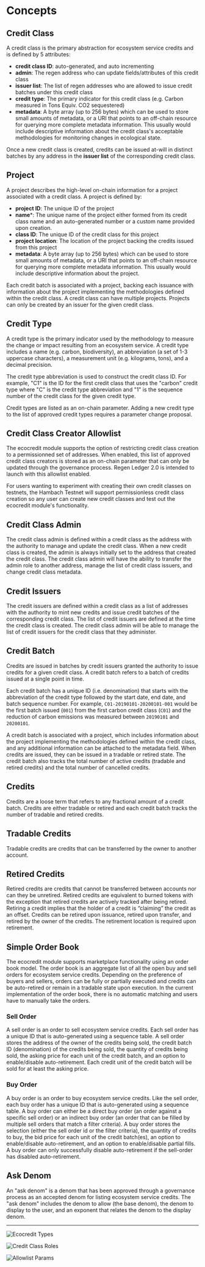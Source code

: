 # Concepts

## Credit Class

A credit class is the primary abstraction for ecosystem service credits and is defined by 5 attributes:
- **credit class ID**: auto-generated, and auto incrementing
- **admin**: The regen address who can update fields/attributes of this credit class
- **issuer list**: The list of regen addresses who are allowed to issue credit batches under this credit class
- **credit type**: The primary indicator for this credit class (e.g. Carbon measured in Tons Equiv. CO2 sequestered)
- **metadata**: A byte array (up to 256 bytes) which can be used to store small amounts of metadata, or a URI that points to an off-chain resource for querying more complete metadata information. This usually would include descriptive information about the credit class's acceptable methodologies for monitoring changes in ecological state.

Once a new credit class is created, credits can be issued at-will in distinct batches by any address in the **issuer list** of the corresponding credit class.

## Project

A project describes the high-level on-chain information for a project associated with a credit class. A project is defined by:
- **project ID**: The unique ID of the project
- **name***: The unique name of the project either formed from its credit class name and an auto-generated number or a custom name provided upon creation.
- **class ID**: The unique ID of the credit class for this project
- **project location**: The location of the project backing the credits issued from this project
- **metadata**: A byte array (up to 256 bytes) which can be used to store small amounts of metadata, or a URI that points to an off-chain resource for querying more complete metadata information. This usually would include descriptive information about the project.

Each credit batch is associated with a project, backing each issuance with information about the project implementing the methodologies defined within the credit class. A credit class can have multiple projects. Projects can only be created by an issuer for the given credit class.

## Credit Type

A credit type is the primary indicator used by the methodology to measure the change or impact resulting from an ecosystem service. A credit type includes a name (e.g. carbon, biodiversity), an abbreviation (a set of 1-3 uppercase characters), a measurement unit (e.g. kilograms, tons), and a decimal precision.

The credit type abbreviation is used to construct the credit class ID. For example, "C1" is the ID for the first credit class that uses the "carbon" credit type where "C" is the credit type abbreviation and "1" is the sequence number of the credit class for the given credit type.

Credit types are listed as an on-chain parameter. Adding a new credit type to the list of approved credit types requires a parameter change proposal.

## Credit Class Creator Allowlist

The ecocredit module supports the option of restricting credit class creation to a permissionned set of addresses. When enabled, this list of approved credit class creators is stored as an on-chain parameter that can only be updated through the governance process. Regen Ledger 2.0 is intended to launch with this allowlist enabled.

For users wanting to experiment with creating their own credit classes on testnets, the Hambach Testnet will support permissionless credit class creation so any user can create new credit classes and test out the ecocredit module's functionality.

## Credit Class Admin

The credit class admin is defined within a credit class as the address with the authority to manage and update the credit class. When a new credit class is created, the admin is always initially set to the address that created the credit class. The credit class admin will have the ability to transfer the admin role to another address, manage the list of credit class issuers, and change credit class metadata.

## Credit Issuers

The credit issuers are defined within a credit class as a list of addresses with the authority to mint new credits and issue credit batches of the corresponding credit class. The list of credit issuers are defined at the time the credit class is created. The credit class admin will be able to manage the list of credit issuers for the credit class that they administer.

## Credit Batch

Credits are issued in batches by credit issuers granted the authority to issue credits for a given credit class. A credit batch refers to a batch of credits issued at a single point in time.

Each credit batch has a unique ID (i.e. denomination) that starts with the abbreviation of the credit type followed by the start date, end date, and batch sequence number. For example, `C01-20190101-20200101-001` would be the first batch issued (`001`) from the first carbon credit class (`C01`) and the reduction of carbon emissions was measured between `20190101` and `20200101`.

A credit batch is associated with a project, which includes information about the project implementing the methodologies defined within the credit class, and any additional information can be attached to the metadata field. When credits are issued, they can be issued in a tradable or retired state. The credit batch also tracks the total number of active credits (tradable and retired credits) and the total number of cancelled credits.

## Credits

Credits are a loose term that refers to any fractional amount of a credit batch. Credits are either tradable or retired and each credit batch tracks the number of tradable and retired credits.

## Tradable Credits

Tradable credits are credits that can be transferred by the owner to another account.

## Retired Credits

Retired credits are credits that cannot be transferred between accounts nor can they be unretired. Retired credits are equivalent to burned tokens with the exception that retired credits are actively tracked after being retired. Retiring a credit implies that the holder of a credit is “claiming” the credit as an offset. Credits can be retired upon issuance, retired upon transfer, and retired by the owner of the credits. The retirement location is required upon retirement.

## Simple Order Book

The ecocredit module supports marketplace functionality using an order book model. The order book is an aggregate list of all the open buy and sell orders for ecosystem service credits. Depending on the preference of buyers and sellers, orders can be fully or partially executed and credits can be auto-retired or remain in a tradable state upon execution. In the current implementation of the order book, there is no automatic matching and users have to manually take the orders.

### Sell Order

A sell order is an order to sell ecosystem service credits. Each sell order has a unique ID that is auto-generated using a sequence table. A sell order stores the address of the owner of the credits being sold, the credit batch ID (denomination) of the credits being sold, the quantity of credits being sold, the asking price for each unit of the credit batch, and an option to enable/disable auto-retirement. Each credit unit of the credit batch will be sold for at least the asking price.

### Buy Order

A buy order is an order to buy ecosystem service credits. Like the sell order, each buy order has a unique ID that is auto-generated using a sequence table. A buy order can either be a direct buy order (an order against a specific sell order) or an indirect buy order (an order that can be filled by multiple sell orders that match a filter criteria). A buy order stores the selection (either the sell order id or the filter criteria), the quantity of credits to buy, the bid price for each unit of the credit batch(es), an option to enable/disable auto-retirement, and an option to enable/disable partial fills. A buy order can only successfully disable auto-retirement if the sell-order has disabled auto-retirement.

## Ask Denom

An "ask denom" is a denom that has been approved through a governance process as an accepted denom for listing ecosystem service credits. The "ask denom" includes the denom to allow (the base denom), the denom to display to the user, and an exponent that relates the denom to the display denom.

---

![Ecocredit Types](./assets/types.png)

![Credit Class Roles](./assets/roles.png)

![Allowlist Params](./assets/params.png)

